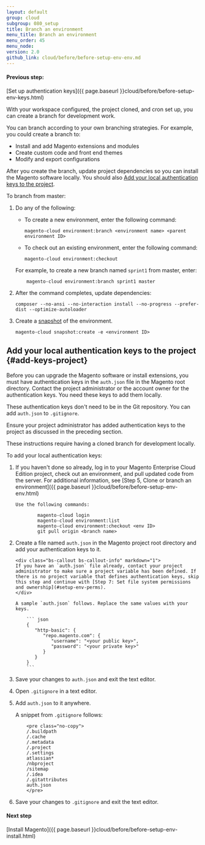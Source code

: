 ```yaml
---
layout: default
group: cloud
subgroup: 080_setup
title: Branch an environment
menu_title: Branch an environment
menu_order: 45
menu_node:
version: 2.0
github_link: cloud/before/before-setup-env-env.md
---
```


#### Previous step:
[Set up authentication keys]({{ page.baseurl }}cloud/before/before-setup-env-keys.html)

With your workspace configured, the project cloned, and cron set up, you can create a branch for development work.

You can branch according to your own branching strategies. For example, you could create a branch to:

* Install and add Magento extensions and modules
* Create custom code and front end themes
* Modify and export configurations

After you create the branch, update project dependencies so you can install the Magento software locally. You should also [Add your local authentication keys to the project](#add-keys-project).

To branch from master:

1.	Do any of the following:

	*   To create a new environment, enter the following command:

			magento-cloud environment:branch <environment name> <parent environment ID>
	*   To check out an existing environment, enter the following command:

			magento-cloud environment:checkout

	For example, to create a new branch named `sprint1` from master, enter:

			magento-cloud environment:branch sprint1 master

2.	After the command completes, update dependencies:

		composer --no-ansi --no-interaction install --no-progress --prefer-dist --optimize-autoloader
3.  Create a [snapshot]({{page.baseurl}}cloud/project/project-webint-snap.html) of the environment.

		magento-cloud snapshot:create -e <environment ID>

## Add your local authentication keys to the project {#add-keys-project}
Before you can upgrade the Magento software or install extensions, you must have authentication keys in the `auth.json` file in the Magento root directory. Contact the project administrator or the account owner for the authentication keys. You need these keys to add them locally.

These authentication keys don't need to be in the Git repository. You can add `auth.json` to `.gitignore`.

<div class="bs-callout bs-callout-warning" markdown="1">
Ensure your project administrator has added authentication keys to the project as discussed in the preceding section.
</div>

These instructions require having a cloned branch for development locally.

To add your local authentication keys:

1.	If you haven't done so already, log in to your Magento Enterprise Cloud Edition project, check out an environment, and pull updated code from the server. For additional information, see [Step 5, Clone or branch an environment]({{ page.baseurl }}cloud/before/before-setup-env-env.html)

		Use the following commands:

				magento-cloud login
				magento-cloud environment:list
				magento-cloud environment:checkout <env ID>
				git pull origin <branch name>

2.	Create a file named `auth.json` in the Magento project root directory and add your authentication keys to it.

		<div class="bs-callout bs-callout-info" markdown="1">
		If you have an `auth.json` file already, contact your project administrator to make sure a project variable has been defined. If there is no project variable that defines authentication keys, skip this step and continue with [Step 7: Set file system permissions and ownership](#setup-env-perms).
		</div>

		A sample `auth.json` follows. Replace the same values with your keys.

			``` json
			{
			   "http-basic": {
			      "repo.magento.com": {
			         "username": "<your public key>",
			         "password": "<your private key>"
			      }
			   }
			}
			```
3.	Save your changes to `auth.json` and exit the text editor.
2.	Open `.gitignore` in a text editor.
4.	Add `auth.json` to it anywhere.

	A snippet from `.gitignore` follows:

			<pre class="no-copy">
			/.buildpath
			/.cache
			/.metadata
			/.project
			/.settings
			atlassian*
			/nbproject
			/sitemap
			/.idea
			/.gitattributes
			auth.json
			</pre>
5.	Save your changes to `.gitignore` and exit the text editor.

#### Next step
[Install Magento]({{ page.baseurl }}cloud/before/before-setup-env-install.html)
